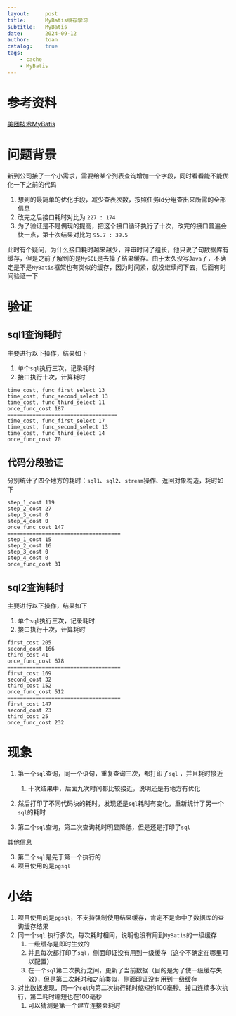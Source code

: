 ```yaml
---
layout:     post
title:      MyBatis缓存学习
subtitle:   MyBatis
date:       2024-09-12
author:     toan
catalog:	true
tags:
    - cache
    - MyBatis
---
```




# 参考资料

[美团技术MyBatis](https://tech.meituan.com/2018/01/19/mybatis-cache.html)

# 问题背景

新到公司接了一个小需求，需要给某个列表查询增加一个字段，同时看看能不能优化一下之前的代码

1. 想到的最简单的优化手段，减少查表次数，按照任务id分组查出来所需的全部信息
2. 改完之后接口耗时对比为 `227 : 174`
3. 为了验证是不是偶现的提高，把这个接口循环执行了十次，改完的接口普遍会快一点，第十次结果对比为 `95.7 : 39.5`

此时有个疑问，为什么接口耗时越来越少，评审时问了组长，他只说了句数据库有缓存，但是之前了解到的是`MySQL`是去掉了结果缓存。由于太久没写`Java`了，不确定是不是`MyBatis`框架也有类似的缓存，因为时间紧，就没继续问下去，后面有时间验证一下

# 验证

## sql1查询耗时

主要进行以下操作，结果如下

1. 单个`sql`执行三次，记录耗时
2. 接口执行十次，计算耗时

```text
time_cost, func_first_select 13
time_cost, func_second_select 13
time_cost, func_third_select 11
once_func_cost 187
===================================
time_cost, func_first_select 17
time_cost, func_second_select 13
time_cost, func_third_select 14
once_func_cost 70
```

## 代码分段验证

分别统计了四个地方的耗时：`sql1`、`sql2`、`stream`操作、返回对象构造，耗时如下

```
step_1_cost 119
step_2_cost 27
step_3_cost 0
step_4_cost 0
once_func_cost 147
====================================
step_1_cost 15
step_2_cost 16
step_3_cost 0
step_4_cost 0
once_func_cost 31
```

## sql2查询耗时

主要进行以下操作，结果如下

1. 单个`sql`执行三次，记录耗时
2. 接口执行十次，计算耗时

```
first_cost 205
second_cost 166
third_cost 41
once_func_cost 678
====================================
first_cost 169
second_cost 32
third_cost 152
once_func_cost 512
====================================
first_cost 147
second_cost 23
third_cost 25
once_func_cost 232
```

# 现象

1. 第一个`sql`查询，同一个语句，重复查询三次，都打印了`sql` ，并且耗时接近
   1. 十次结果中，后面九次时间都比较接近，说明还是有地方有优化

2. 然后打印了不同代码块的耗时，发现还是`sql`耗时有变化，重新统计了另一个`sql`的耗时

3. 第二个`sql`查询，第二次查询耗时明显降低，但是还是打印了`sql`

其他信息

3. 第二个`sql`是先于第一个执行的
4. 项目使用的是`pgsql`

# 小结

1. 项目使用的是`pgsql`，不支持强制使用结果缓存，肯定不是命中了数据库的查询缓存结果
2. 同一个`sql` 执行多次，每次耗时相同，说明也没有用到`MyBatis`的一级缓存
   1. 一级缓存是即时生效的
   2. 并且每次都打印了`sql`，侧面印证没有用到一级缓存（这个不确定在哪里可以配置）
   3. 在一个`sql`第二次执行之间，更新了当前数据（目的是为了使一级缓存失效），但是第二次耗时和之前类似，侧面印证没有用到一级缓存
3. 对比数据发现，同一个`sql`内第二次执行耗时缩短约100毫秒。接口连续多次执行，第二耗时缩短也在100毫秒
   1. 可以猜测是第一个建立连接会耗时

